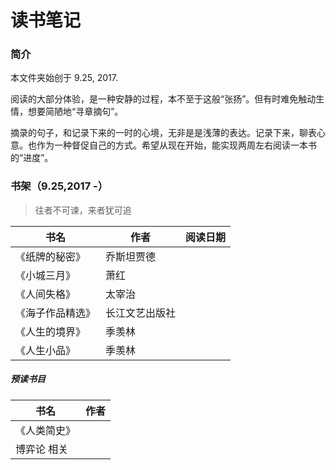 # 读书笔记

### 简介

本文件夹始创于 9.25, 2017.

阅读的大部分体验，是一种安静的过程，本不至于这般“张扬”。但有时难免触动生情，想要简陋地“寻章摘句”。

摘录的句子，和记录下来的一时的心境，无非是是浅薄的表达。记录下来，聊表心意。也作为一种督促自己的方式。希望从现在开始，能实现两周左右阅读一本书的“进度”。


### 书架（9.25,2017 -）
> 往者不可谏，来者犹可追

书名|作者|阅读日期
---|---|---
《纸牌的秘密》|乔斯坦贾德|
《小城三月》|萧红|
《人间失格》|太宰治|
《海子作品精选》|长江文艺出版社|
《人生的境界》|季羡林|
《人生小品》|季羡林|


##### 预读书目

书名|作者
---|---
《人类简史》|
博弈论 相关|
